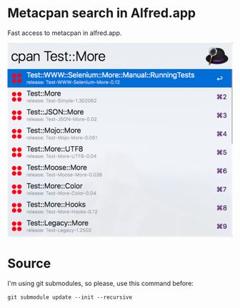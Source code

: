 # Metacpan search in Alfred.app
Fast access to metacpan in alfred.app.

![alt tag](https://raw.githubusercontent.com/ncuxomozg/metacpan_alfred_app/master/example.png)

# Source
I'm using git submodules, so please, use this command before:

    git submodule update --init --recursive
